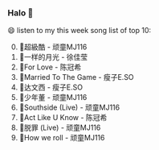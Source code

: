 

### Halo 👋

😄 listen to my this week song list of top 10:

0. 🌈超級酷 - 顽童MJ116
1. 🌈一样的月光 - 徐佳莹
2. 🌈For Love - 陈冠希
3. 🌈Married To The Game - 瘦子E.SO
4. 🌈达文西 - 瘦子E.SO
5. 🌈少年董 - 顽童MJ116
6. 🌈Southside (Live) - 顽童MJ116
7. 🌈Act Like U Know - 陈冠希
8. 🌈脱罪 (Live) - 顽童MJ116
9. 🌈How we roll - 顽童MJ116

